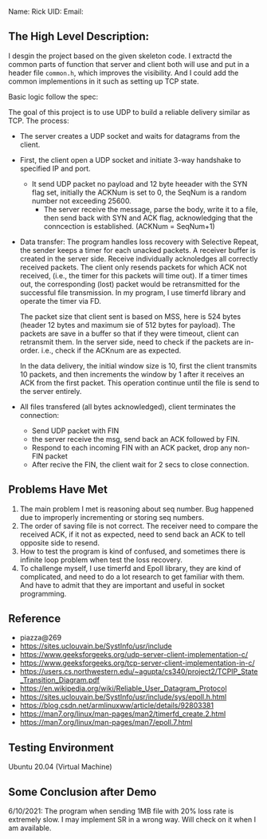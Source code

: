 Name: Rick
UID: 
Email: 

## The High Level Description:

I desgin the project based on the given skeleton code. I extractd the common parts of function that server and client both will use and put in a header file `common.h`, which improves the visibility. And I could add the common implementions in it such as setting up TCP state. 

Basic logic follow the spec: 

The goal of this project is to use UDP to build a reliable delivery similar as TCP. The process:

- The server creates a UDP socket and waits for datagrams from the client.

- First, the client open a UDP socket and initiate 3-way handshake to specified IP and port. 

  - It send UDP packet no payload and 12 byte heeader with the SYN flag set, initially the ACKNum is set to 0, the SeqNum is a random number not exceeding 25600. 
    - The server receive the message, parse the body, write it to a file, then send back with SYN and ACK flag, acknowledging that the conncection is established. (ACKNum = SeqNum+1)

- Data transfer: The program handles loss recovery with Selective Repeat, the sender keeps a timer for each unacked packets.  A receiver buffer is created in the server side. Receive individually acknoledges all correctly received packets. The client only resends packets for which ACK not received, (i.e., the timer for this packets will time out). If a timer times out, the corresponding (lost) packet would be retransmitted for the successful file transmission. In my program, I use timerfd library and operate the timer via FD.

  The packet size that client sent is based on MSS, here is 524 bytes (header 12 bytes and maximum sie of 512 bytes for payload). The packets are save in a buffer so that if they were timeout, client can retransmit them. In the server side, need to check if the packets are in-order. i.e., check if the ACKnum are as expected. 

   In the data delivery, the initial window size is 10, first the client transmits 10 packets, and then increments the window by 1 after it receives an ACK from the first packet. This operation continue until the file is send to the server entirely.

- All files transfered (all bytes acknowledged), client terminates the connection:

  - Send UDP packet with FIN
  - the server receive the msg, send back an ACK followed by FIN. 
  - Respond to each incoming FIN with an ACK packet, drop any non-FIN packet
  - After recive the FIN, the client wait for 2 secs to close connection. 

## Problems Have Met

1. The main problem I met is reasoning about seq number. Bug happened due to improperly incrementing or storing seq numbers. 
2. The order of saving file is not correct. The receiver need to compare the received ACK, if it not as expected, need to send back an ACK to tell opposite side to resend. 
3. How to test the program is kind of confused, and sometimes there is infinite loop problem when test the loss recovery.
4. To challenge myself, I use timerfd and Epoll library, they are kind of complicated, and need to do a lot research to get familiar with them. And have to admit that they are important and useful in socket programming. 

## Reference

- piazza@269
- https://sites.uclouvain.be/SystInfo/usr/include
- https://www.geeksforgeeks.org/udp-server-client-implementation-c/
- https://www.geeksforgeeks.org/tcp-server-client-implementation-in-c/
- https://users.cs.northwestern.edu/~agupta/cs340/project2/TCPIP_State_Transition_Diagram.pdf
- https://en.wikipedia.org/wiki/Reliable_User_Datagram_Protocol
- https://sites.uclouvain.be/SystInfo/usr/include/sys/epoll.h.html
- https://blog.csdn.net/armlinuxww/article/details/92803381
- https://man7.org/linux/man-pages/man2/timerfd_create.2.html
- https://man7.org/linux/man-pages/man7/epoll.7.html

## Testing Environment

Ubuntu 20.04 (Virtual Machine)

## Some Conclusion after Demo
6/10/2021: 
The program when sending 1MB file with 20% loss rate is extremely slow. I may implement SR in a wrong way. Will check on it when I am available. 
